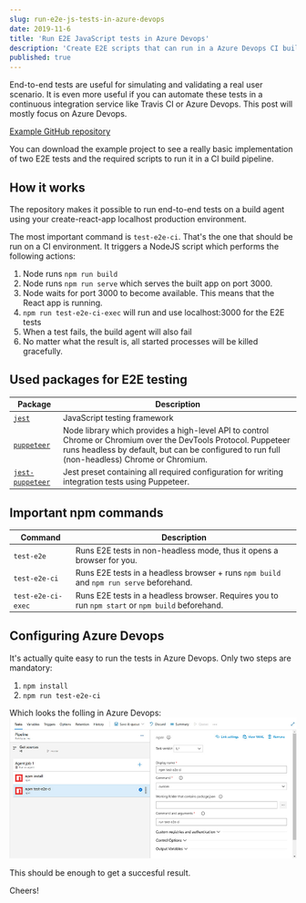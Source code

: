 ```yaml
---
slug: run-e2e-js-tests-in-azure-devops
date: 2019-11-6
title: 'Run E2E JavaScript tests in Azure Devops'
description: 'Create E2E scripts that can run in a Azure Devops CI build'
published: true
---
```


End-to-end tests are useful for simulating and validating a real user scenario. It is even more useful if you can automate these tests in a continuous integration service like Travis CI or Azure Devops. This post will mostly focus on Azure Devops.

<a href="https://github.com/marcveens/e2e-ci-tests" target="_blank" rel="noopener noreferrer">Example GitHub repository</a>

You can download the example project to see a really basic implementation of two E2E tests and the required scripts to run it in a CI build pipeline. 

## How it works
The repository makes it possible to run end-to-end tests on a build agent using your create-react-app localhost production environment. 

The most important command is `test-e2e-ci`. That's the one that should be run on a CI environment. It triggers a NodeJS script which performs the following actions:

1. Node runs `npm run build`
2. Node runs `npm run serve` which serves the built app on port 3000.
3. Node waits for port 3000 to become available. This means that the React app is running. 
4. `npm run test-e2e-ci-exec` will run and use localhost:3000 for the E2E tests
5. When a test fails, the build agent will also fail
6. No matter what the result is, all started processes will be killed gracefully.

## Used packages for E2E testing
| Package | Description |
|-|-|
| [`jest`](https://www.npmjs.com/package/jest) | JavaScript testing framework |
| [`puppeteer`](https://www.npmjs.com/package/puppeteer) | Node library which provides a high-level API to control Chrome or Chromium over the DevTools Protocol. Puppeteer runs headless by default, but can be configured to run full (non-headless) Chrome or Chromium. |
| [`jest-puppeteer`](https://www.npmjs.com/package/jest-puppeteer) | Jest preset containing all required configuration for writing integration tests using Puppeteer. |

## Important npm commands
| Command | Description |
|-|-|
| `test-e2e` | Runs E2E tests in non-headless mode, thus it opens a browser for you. |
| `test-e2e-ci` | Runs E2E tests in a headless browser + runs `npm build` and `npm run serve` beforehand. |
| `test-e2e-ci-exec` | Runs E2E tests in a headless browser. Requires you to run `npm start` or `npm build` beforehand. |

## Configuring Azure Devops
It's actually quite easy to run the tests in Azure Devops. Only two steps are mandatory:
1. `npm install`
2. `npm run test-e2e-ci`

Which looks the folling in Azure Devops:
![Configuring Azure Devops](./images/azure-devops-pipeline.jpg)

This should be enough to get a succesful result.

Cheers!